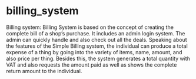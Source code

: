 # billing_system
Billing system: Billing System is based on the concept of creating the complete bill of a shop’s purchase. It includes an admin login system. The admin can quickly handle and also check out all the deals. Speaking about the features of the Simple Billing system, the individual can produce a total expense of a thing by going into the variety of items, name, amount, and also price per thing. Besides this, the system generates a total quantity with VAT and also requests the amount paid as well as shows the complete return amount to the individual. 
